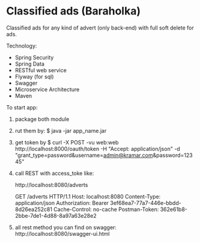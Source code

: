 # Classified ads (Baraholka)

Classified ads for any kind of advert (only back-end) with full soft delete for ads.

Technology:
- Spring Security
- Spring Data
- RESTful web service 
- Flyway (for sql)
- Swagger
- Microservice Architecture 
- Maven


To start app:
 1. package both module 
 2. rut them by: $ java -jar app_name.jar
 3. get token by $ curl -X POST -vu web:web http://localhost:8000/oauth/token  -H "Accept: application/json" -d "grant_type=password&username=admin@kramar.com&password=12345"
 4. call REST with access_toke like:
    
    http://localhost:8080/adverts
    
    GET /adverts HTTP/1.1
    Host: localhost:8080
    Content-Type: application/json
    Authorization: Bearer 3ef68ea7-77a7-446e-bbdd-8d26ea252c81
    Cache-Control: no-cache
    Postman-Token: 362e61b8-2bbe-7de1-4d88-8a97a63e28e2

 5. all rest method you can find on swagger:
    http://localhost:8080/swagger-ui.html








